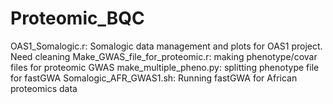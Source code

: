 # Proteomic_BQC

OAS1_Somalogic.r: Somalogic data management and plots for OAS1 project. Need cleaning
Make_GWAS_file_for_proteomic.r: making phenotype/covar files for proteomic GWAS
make_multiple_pheno.py: splitting phenotype file for fastGWA
Somalogic_AFR_GWAS1.sh: Running fastGWA for African proteomics data
